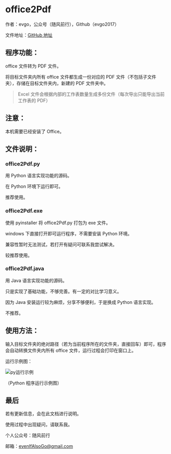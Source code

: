 # office2Pdf

作者：evgo，公众号（随风前行），Github（evgo2017）

文件地址：[GitHub 地址](https://github.com/evgo2017/someTools/tree/master/office2Pdf)

## 程序功能：

office 文件转为 PDF 文件。

将目标文件夹内所有 office 文件都生成一份对应的 PDF 文件（不包括子文件夹），存储在目标文件夹内，新建的 PDF 文件夹中。

>  Excel 文件会根据内部的工作表数量生成多份文件（每次导出只能导出当前工作表的 PDF）

## 注意：

本机需要已经安装了 Office。

## 文件说明：

### office2Pdf.py

用 Python 语言实现功能的源码。

在 Python 环境下运行即可。

推荐使用。

### office2Pdf.exe

使用 pyinstaller 将 office2Pdf.py 打包为 exe 文件。

windows 下直接打开即可运行程序，不需要安装 Python 环境。

兼容性暂时无法测试，若打开有疑问可联系我尝试解决。

较推荐使用。

### office2Pdf.java

用 Java 语言实现功能的源码。

只是实现了基础功能，不够完善。有一定的对比学习意义。

因为 Java 安装运行较为麻烦，分享不够便利，于是换成 Python 语言实现。

不推荐。

## 使用方法：

输入目标文件夹的绝对路径（若为当前程序所在的文件夹，直接回车）即可，程序会自动转换文件夹内所有 office 文件，运行过程会打印在窗口上。

运行示例图：

![py运行示例](https://evgo2017.github.io/someTools/office2Pdf/example.png)

（Python 程序运行示例图）

## 最后

若有更新信息，会在此文档进行说明。



使用过程中出现疑问，请联系我。

个人公众号：随风前行

邮箱：evenIfAlsoGo@gmail.com
